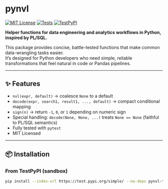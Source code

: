 # pynvl

[![MIT License](https://img.shields.io/badge/License-MIT-blue.svg)](https://github.com/betterinfotech/pynvl_project/blob/main/LICENSE)
[![Tests](https://img.shields.io/badge/tests-pytest-blue)](https://github.com/betterinfotech/pynvl_project/actions)
[![TestPyPI](https://img.shields.io/badge/TestPyPI-pynvl--test-informational)](https://test.pypi.org/project/pynvl-test/)


**Helper functions for data engineering and analytics workflows in Python, inspired by PL/SQL.**

This package provides concise, battle-tested functions that make common data-wrangling tasks easier.  
It’s designed for Python developers who need simple, reliable transformations that feel natural in code or Pandas pipelines.

---

## ✨ Features

- `nvl(expr, default)` → coalesce `None` to a default  
- `decode(expr, search1, result1, ..., default)` → compact conditional mapping  
- `sign(n)` → return `-1`, `0`, or `1` depending on numeric sign  
- Special handling: `decode(None, None, ...)` treats `None == None` (faithful to PL/SQL semantics)  
- Fully tested with `pytest`  
- MIT Licensed  

---

## 📦 Installation

### From TestPyPI (sandbox)
```bash
pip install --index-url https://test.pypi.org/simple/ --no-deps pynvl-test

